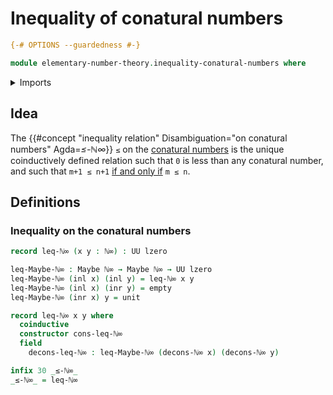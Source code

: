 # Inequality of conatural numbers

```agda
{-# OPTIONS --guardedness #-}

module elementary-number-theory.inequality-conatural-numbers where
```

<details><summary>Imports</summary>

```agda
open import elementary-number-theory.conatural-numbers

open import foundation.action-on-identifications-functions
open import foundation.binary-relations
open import foundation.cartesian-product-types
open import foundation.coproduct-types
open import foundation.decidable-types
open import foundation.dependent-pair-types
open import foundation.dependent-products-propositions
open import foundation.empty-types
open import foundation.function-types
open import foundation.functoriality-coproduct-types
open import foundation.identity-types
open import foundation.negation
open import foundation.propositions
open import foundation.unit-type
open import foundation.universe-levels

open import foundation-core.maybe

open import order-theory.posets
open import order-theory.preorders
```

</details>

## Idea

The
{{#concept "inequality relation" Disambiguation="on conatural numbers" Agda=_≤-ℕ∞_}}
`≤` on the [conatural numbers](elementary-number-theory.conatural-numbers.md) is
the unique coinductively defined relation such that `0` is less than any
conatural number, and such that `m+1 ≤ n+1`
[if and only if](foundation.logical-equivalences.md) `m ≤ n`.

## Definitions

### Inequality on the conatural numbers

```agda
record leq-ℕ∞ (x y : ℕ∞) : UU lzero

leq-Maybe-ℕ∞ : Maybe ℕ∞ → Maybe ℕ∞ → UU lzero
leq-Maybe-ℕ∞ (inl x) (inl y) = leq-ℕ∞ x y
leq-Maybe-ℕ∞ (inl x) (inr y) = empty
leq-Maybe-ℕ∞ (inr x) y = unit

record leq-ℕ∞ x y where
  coinductive
  constructor cons-leq-ℕ∞
  field
    decons-leq-ℕ∞ : leq-Maybe-ℕ∞ (decons-ℕ∞ x) (decons-ℕ∞ y)

infix 30 _≤-ℕ∞_
_≤-ℕ∞_ = leq-ℕ∞
```
